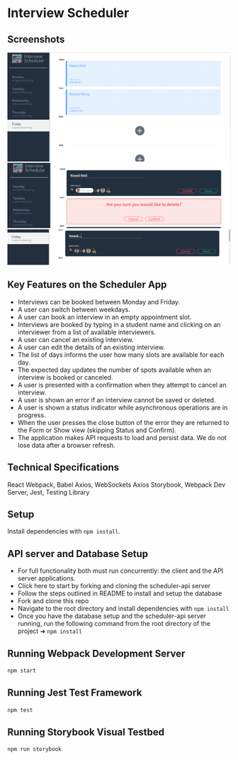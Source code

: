 # Interview Scheduler

## Screenshots
![Main appointment form ](https://github.com/nawalabdi/schedular/blob/master/docs/appointment-form.png?raw=true)
![Deletean interview form](https://github.com/nawalabdi/schedular/blob/master/docs/delete-edit-form.png?raw=true)
![Edit an interview form](https://github.com/nawalabdi/schedular/blob/master/docs/enter-name.png?raw=true)

## Key Features on the Scheduler App

- Interviews can be booked between Monday and Friday.
-  A user can switch between weekdays.
-  A user can book an interview in an empty appointment slot.
- Interviews are booked by typing in a student name and clicking on an interviewer from a list of available interviewers.
- A user can cancel an existing interview.
- A user can edit the details of an existing interview.
- The list of days informs the user how many slots are available for each day.
- The expected day updates the number of spots available when an interview is booked or canceled.
- A user is presented with a confirmation when they attempt to cancel an interview.
- A user is shown an error if an interview cannot be saved or deleted.
- A user is shown a status indicator while asynchronous operations are in progress.
- When the user presses the close button of the error they are returned to the Form or Show view (skipping Status and Confirm).
- The application makes API requests to load and persist data. We do not lose data after a browser refresh.

## Technical Specifications
React Webpack, Babel Axios, WebSockets Axios Storybook, Webpack Dev Server, Jest, Testing Library


## Setup

Install dependencies with `npm install`.

## API server and Database Setup
- For full functionality both must run concurrently: the client and the API server applications.
- Click here to start by forking and cloning the scheduler-api server
- Follow the steps outlined in README to install and setup the database
- Fork and clone this repo
- Navigate to the root directory and install dependencies with `npm install`
- Once you have the database setup and the scheduler-api server running, run the following command from the root directory of the project ➜ `npm install`


## Running Webpack Development Server

```sh
npm start
```

## Running Jest Test Framework

```sh
npm test
```

## Running Storybook Visual Testbed


```sh
npm run storybook
```